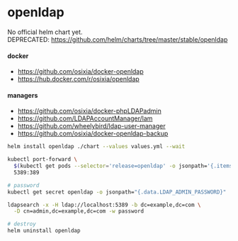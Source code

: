 # openldap
No official helm chart yet. \
DEPRECATED: https://github.com/helm/charts/tree/master/stable/openldap

#### docker
- https://github.com/osixia/docker-openldap
- https://hub.docker.com/r/osixia/openldap

#### managers
- https://github.com/osixia/docker-phpLDAPadmin
- https://github.com/LDAPAccountManager/lam
- https://github.com/wheelybird/ldap-user-manager
- https://github.com/osixia/docker-openldap-backup

```bash
helm install openldap ./chart --values values.yml --wait

kubectl port-forward \
  $(kubectl get pods --selector='release=openldap' -o jsonpath='{.items[0].metadata.name}') \
  5389:389

# password
kubectl get secret openldap -o jsonpath="{.data.LDAP_ADMIN_PASSWORD}" | base64 --decode; echo

ldapsearch -x -H ldap://localhost:5389 -b dc=example,dc=com \
  -D cn=admin,dc=example,dc=com -w password

# destroy
helm uninstall openldap
```

